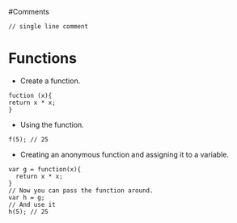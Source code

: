 #Comments
```
// single line comment
```

# Functions
* Create a function.
```
fuction (x){
return x * x;
}
```
* Using the function.
```
f(5); // 25
```
* Creating an anonymous function and assigning it to a variable.
```
var g = function(x){
  return x * x;
}
// Now you can pass the function around.
var h = g;
// And use it
h(5); // 25
```
